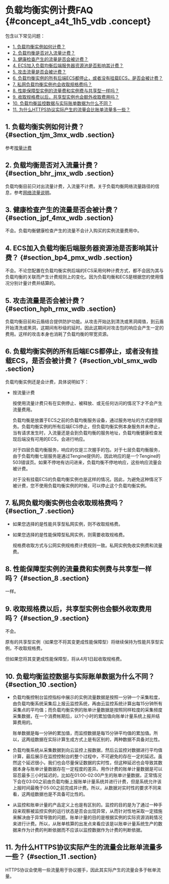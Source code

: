 # 负载均衡实例计费FAQ {#concept_a4t_1h5_vdb .concept}

包含以下常见问题：

-   [1. 负载均衡实例如何计费？](intl.zh-CN/常见问题/负载均衡实例计费FAQ.md#section_tjm_3mx_wdb)
-   [2. 负载均衡是否对入流量计费？](intl.zh-CN/常见问题/负载均衡实例计费FAQ.md#section_bhr_jmx_wdb)
-   [3. 健康检查产生的流量是否会被计费？](intl.zh-CN/常见问题/负载均衡实例计费FAQ.md#section_jpf_4mx_wdb)
-   [4. ECS加入负载均衡后端服务器资源池是否影响其计费？](intl.zh-CN/常见问题/负载均衡实例计费FAQ.md#section_bp4_pmx_wdb)
-   [5. 攻击流量是否会被计费？](intl.zh-CN/常见问题/负载均衡实例计费FAQ.md#section_hph_rmx_wdb)
-   [6. 负载均衡实例的所有后端ECS都停止，或者没有挂载ECS，是否会被计费？](intl.zh-CN/常见问题/负载均衡实例计费FAQ.md#section_vbl_smx_wdb)
-   [7. 私网负载均衡实例也会收取规格费吗？](#section_7)
-   [8. 性能保障型实例的流量费和实例费与共享型一样吗？](#section_8)
-   [9. 收取规格费以后，共享型实例也会额外收取费用吗？](#section_9)
-   [10. 负载均衡监控数据与实际账单数据为什么不同？](#section_10)
-   [11. 为什么HTTPS协议实际产生的流量会比账单流量多一些？](#section_11)

## 1. 负载均衡实例如何计费？ {#section_tjm_3mx_wdb .section}

参考[按量计费](../../../../intl.zh-CN/产品定价/按量计费.md#)

## 2. 负载均衡是否对入流量计费？ {#section_bhr_jmx_wdb .section}

负载均衡目前只对出流量计费，入流量不计费。关于负载均衡网络流量路径的信息，参考[网络流量说明](../../../../intl.zh-CN/历史文档/用户指南（旧版控制台）/负载均衡实例/网络流量路径说明.md#)。

## 3. 健康检查产生的流量是否会被计费？ {#section_jpf_4mx_wdb .section}

不会。负载均衡健康检查产生的流量不会计入购买的实例流量费用中。

## 4. ECS加入负载均衡后端服务器资源池是否影响其计费？ {#section_bp4_pmx_wdb .section}

不会。不论您配置在负载均衡实例后端的ECS采用何种计费方式，都不会因为其与负载均衡的关联而产生计费规则上的变化。因为负载均衡和ECS是根据您的使用情况分别计量计费并结算的。

## 5. 攻击流量是否会被计费？ {#section_hph_rmx_wdb .section}

负载均衡目前和云盾结合提供防护功能。从攻击开始达到清洗或黑洞阈值，到云盾开始清洗或黑洞，这期间有秒级的延时。因此这期间对攻击包的响应会产生一定的费用。这样的攻击本身也消耗了负载均衡的带宽资源。

## 6. 负载均衡实例的所有后端ECS都停止，或者没有挂载ECS，是否会被计费？ {#section_vbl_smx_wdb .section}

负载均衡实例还是会计费，具体说明如下：

-   按流量计费

    按使用流量计费只有在实例停止、被释放、或无任何访问的情况下才不会产生流量费用。

    负载均衡是放置于ECS之前的负载均衡服务设备，通过服务地址的方式提供服务。负载均衡实例的所有后端ECS停止，但负载均衡实例本身服务并未停止，当有请求发生时，入流量还是会到负载均衡的服务地址，负载均衡健康检查发现后端没有可用的ECS，会进行响应。

    对于四层负载均衡服务，响应的仅是三次握手的包。对于七层负载均衡服务，由于负载均衡七层服务是通过Tengine提供的，因此响应的是一个Tengine的503错误页。如果不停地有访问进来，负载均衡不停地响应，这些响应流量会被计费。

    对于没有挂载ECS的负载均衡实例也是这样的情况。因此，为避免这种情况下被计费，您不使用负载均衡实例的时候，可以停止这个负载均衡实例。


## 7. 私网负载均衡实例也会收取规格费吗？ {#section_7 .section}

-   如果您选择的是性能共享型私网实例，则不收取规格费。
-   如果您选择的是性能保障型私网实例，则需要收取规格费。

    规格费收取方式与公网实例规格费计费规则一致。私网实例免收实例费和流量费。


## 8. 性能保障型实例的流量费和实例费与共享型一样吗？ {#section_8 .section}

一样。

## 9. 收取规格费以后，共享型实例也会额外收取费用吗？ {#section_9 .section}

不会。

原有的共享型实例（如果您不将其变更成性能保障型）将继续保持为性能共享型实例，不收取规格费。

但如果您将其变更成性能保障型，将从4月1日起收取规格费。

## 10. 负载均衡监控数据与实际账单数据为什么不同？ {#section_10 .section}

-   负载均衡控制台监控指标中展示的实例流量数据是按照一分钟一个采集粒度，由负载均衡系统采集后上报云监控系统，再由云监控系统计算出每15分钟所有采集点的平均值；而负载均衡实例的账单计量数据是按照同样粒度的采集频度采集数据，在一个消费帐期后，以1个小时的累加值向账单计量系统上报并结算费用的。

    账单数据是每一分钟的累加值，而监控数据是每15分钟平均值的累加值。所以，这两组数据在实际计算生成方式上是有区别的，两种数据不具备对比性。

-   负载均衡系统从采集数据到向云监控上报数据，然后云监控对数据进行平均值计算，最后展示在监控控制台的整个过程中，不可避免的存在一定的延迟。虽然这个延迟很小，我们也会尽量保证数据的实时性，但这种延迟也会导致其数据本身与账单计量数据存在一定程度的差异。用作计费的账单计量数据是可以容忍最多三小时延迟的，比如在01:00-02:00产生的账单计量数据，正常情况下会在03:00之前由负载均衡上报账单计量系统并进行计费，但是系统允许该上报时间最晚于05:00之前完成并计费。所以，从数据对实时性的要求不同来看，这两组数据也是不具备可比性的。
-   从监控和账单计量的产品定义上也是有区别的。监控的目的是为了通过一种手段来观察被监控实例的运行状态是否会出现异常，从而针对性地采取一定措施来解决由于异常导致的问题。账单计量的目的是根据实例的实际资源消耗情况来进行计费。所以，从账单核算的出发点来看应该是以账单计量系统生产的数据来作为计费的判断依据而不应该以监控数据作为计费的判断依据。

## 11. 为什么HTTPS协议实际产生的流量会比账单流量多一些？ {#section_11 .section}

HTTPS协议会使用一些流量用于协议握手，因此其实际产生的流量会多于帐单流量。

